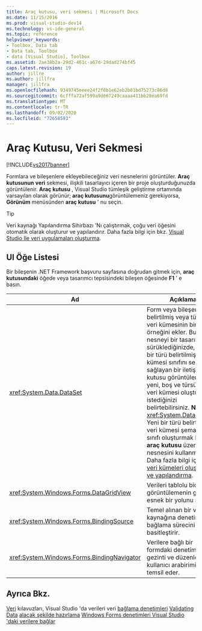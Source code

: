 ```yaml
---
title: Araç kutusu, veri sekmesi | Microsoft Docs
ms.date: 11/15/2016
ms.prod: visual-studio-dev14
ms.technology: vs-ide-general
ms.topic: reference
helpviewer_keywords:
- Toolbox, Data tab
- Data tab, Toolbox
- data [Visual Studio], Toolbox
ms.assetid: 2ae38b2a-29d2-461c-a67d-29dad274bf45
caps.latest.revision: 19
author: jillre
ms.author: jillfra
manager: jillfra
ms.openlocfilehash: 9349745eeee24f2f8b1e62eb2b01bd75273c86d8
ms.sourcegitcommit: 6cfffa72af599a9d667249caaaa411bb28ea69fd
ms.translationtype: MT
ms.contentlocale: tr-TR
ms.lasthandoff: 09/02/2020
ms.locfileid: "72658593"
---
```

# <a name="toolbox-data-tab"></a>Araç Kutusu, Veri Sekmesi
[!INCLUDE[vs2017banner](../../includes/vs2017banner.md)]

Formlara ve bileşenlere ekleyebileceğiniz veri nesnelerini görüntüler. **Araç kutusunun** **veri** sekmesi, ilişkili tasarlayıcı içeren bir proje oluşturduğunuzda görüntülenir. **Araç kutusu** , Visual Studio tümleşik geliştirme ortamında varsayılan olarak görünür; **araç kutusunu**görüntülemeniz gerekiyorsa, **Görünüm** menüsünden **araç kutusu** ' nu seçin.

> [!TIP]
> Veri kaynağı Yapılandırma Sihirbazı 'Nı çalıştırmak, çoğu veri öğesini otomatik olarak oluşturur ve yapılandırır. Daha fazla bilgi için bkz. [Visual Studio Ile veri uygulamaları oluşturma](https://msdn.microsoft.com/28edce21-220a-484c-b461-a75b0232d293).

## <a name="ui-element-list"></a>UI Öğe Listesi
 Bir bileşenin .NET Framework başvuru sayfasına doğrudan gitmek için, **araç kutusundaki** öğede veya tasarımcı tepsisindeki bileşen öğesinde **F1** ' e basın.

|Ad|Açıklama|
|----------|-----------------|
|<xref:System.Data.DataSet>|Form veya bileşene türü belirtilmiş veya türsüz veri kümesinin bir örneğini ekler. Bu nesneyi bir tasarımcıya sürüklediğinizde, var olan bir türü belirtilmiş veri kümesi sınıfını seçmenizi sağlayan bir iletişim kutusu görüntüler veya yeni, boş ve türsüz bir veri kümesi oluşturmak istediğinizi belirtebilirsiniz. **Note:**  <xref:System.Data.DataSet> Yeni bir türü belirtilmiş veri kümesi şeması ve sınıfı oluşturmak Için **araç kutusu** üzerinde nesnesini kullanmayın. Daha fazla bilgi için bkz. [veri kümeleri oluşturma ve yapılandırma](../../data-tools/create-and-configure-datasets-in-visual-studio.md).|
|<xref:System.Windows.Forms.DataGridView>|Verileri tablolu biçimde görüntülemenin güçlü ve esnek bir yolunu sağlar.|
|<xref:System.Windows.Forms.BindingSource>|Temel alınan bir veri kaynağına denetim bağlama sürecini basitleştirir.|
|<xref:System.Windows.Forms.BindingNavigator>|Verilere bağlı bir formdaki denetimler için gezinti ve düzenleme kullanıcı arabirimini (UI) temsil eder.|

## <a name="see-also"></a>Ayrıca Bkz.
 [Veri](https://msdn.microsoft.com/library/15a88fb8-3bee-4962-914d-7a1f8bd40ec4) kılavuzları, Visual Studio 'da verileri veri [bağlama denetimleri](../../data-tools/bind-controls-to-data-in-visual-studio.md) [Validating Data](https://msdn.microsoft.com/library/b3a9ee4e-5d4d-4411-9c56-c811f2b4ee7e) [alacak şekilde hazırlama](https://msdn.microsoft.com/library/c17bdb7e-c234-4f2f-9582-5e55c27356ad) [Windows Forms denetimleri Visual Studio 'daki verilere bağlar](../../data-tools/bind-windows-forms-controls-to-data-in-visual-studio.md)